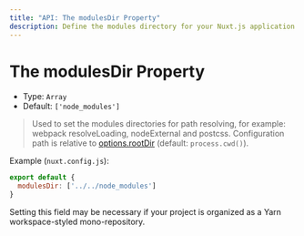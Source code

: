 ```yaml
---
title: "API: The modulesDir Property"
description: Define the modules directory for your Nuxt.js application
---
```


# The modulesDir Property

- Type: `Array`
- Default: `['node_modules']`

> Used to set the modules directories for path resolving, for example: webpack resolveLoading, nodeExternal and postcss. Configuration path is relative to [options.rootDir](/api/configuration-rootdir) (default: `process.cwd()`).

Example (`nuxt.config.js`):

```js
export default {
  modulesDir: ['../../node_modules']
}
```

Setting this field may be necessary if your project is organized as a Yarn workspace-styled mono-repository.

